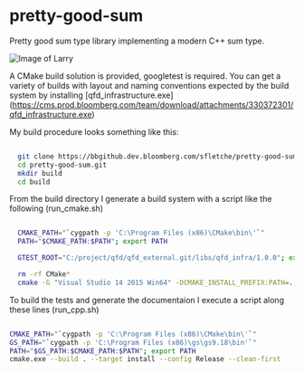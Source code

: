 # pretty-good-sum

Pretty good sum type library implementing a modern C++ sum type.

![Image of Larry](https://bbgithub.dev.bloomberg.com/sfletche/pretty-good-sum/blob/master/images/prettygood.png)

A CMake build solution is provided, googletest is required. You can
get a variety of builds with layout and naming conventions expected by
the build system by installing [qfd_infrastructure.exe]
(https://cms.prod.bloomberg.com/team/download/attachments/330372301/qfd_infrastructure.exe)

My build procedure looks something like this:
```bash

  git clone https://bbgithub.dev.bloomberg.com/sfletche/pretty-good-sum.git pretty-good-sum.git
  cd pretty-good-sum.git
  mkdir build
  cd build

```

From the build directory I generate a build system with a script like
the following (run_cmake.sh)

```bash

  CMAKE_PATH="`cygpath -p 'C:\Program Files (x86)\CMake\bin\'`"
  PATH="$CMAKE_PATH:$PATH"; export PATH

  GTEST_ROOT="C:/project/qfd/qfd_external.git/libs/qfd_infra/1.0.0"; export GTEST_ROOT

  rm -rf CMake*
  cmake -G "Visual Studio 14 2015 Win64" -DCMAKE_INSTALL_PREFIX:PATH=. -DVERBOSE=1 -DBUILD_DOCUMENTATION=1 .. 

```

To build the tests and generate the documentaion I execute a script
along these lines (run_cpp.sh)

```bash

CMAKE_PATH="`cygpath -p 'C:\Program Files (x86)\CMake\bin\'`"
GS_PATH="`cygpath -p 'C:\Program Files (x86)\gs\gs9.18\bin'`"
PATH="$GS_PATH:$CMAKE_PATH:$PATH"; export PATH
cmake.exe --build . --target install --config Release --clean-first

```
